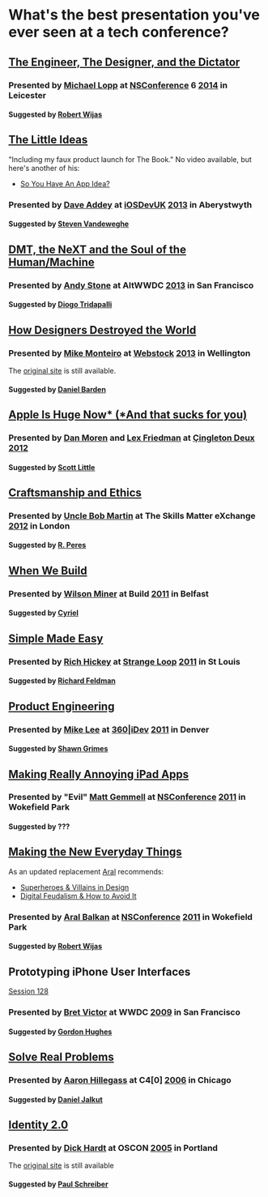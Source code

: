 # What's the best presentation you've ever seen at a tech conference?


## [The Engineer, The Designer, and the Dictator](http://nsconference.com/#talks)

### Presented by [Michael Lopp](https://twitter.com/rands) at [NSConference](https://twitter.com/nsconf) 6 [2014](http://lanyrd.com/2014/nsconf/) in Leicester

#### Suggested by [Robert Wijas](https://twitter.com/robertwijas)


## [The Little Ideas]()

"Including my faux product launch for The Book." No video available, but here's another of his:

* [So You Have An App Idea?](http://www.besquare.me/session/so-you-have-an-app-idea/)

### Presented by [Dave Addey](https://twitter.com/daveaddey) at [iOSDevUK](https://twitter.com/iosdevuk) [2013](http://lanyrd.com/2013/iosdevuk/) in Aberystwyth

#### Suggested by [Steven Vandeweghe](https://twitter.com/bluecrowbar)


## [DMT, the NeXT and the Soul of the Human/Machine](http://altwwdc.com/schedule/2013/6/12/dmt-the-next-and-the-soul-of-the-humanmachine)

### Presented by [Andy Stone](https://twitter.com/twittelator) at AltWWDC [2013](http://lanyrd.com/2013/altwwdc/) in San Francisco

#### Suggested by [Diogo Tridapalli](https://twitter.com/diogot)


## [How Designers Destroyed the World](http://vimeo.com/68470326)

### Presented by [Mike Monteiro](https://twitter.com/mike_ftw) at [Webstock](https://twitter.com/webstock) [2013](http://lanyrd.com/2013/webstock/) in Wellington

The [original site](http://www.webstock.org.nz/13/) is still available.

#### Suggested by [Daniel Barden](https://twitter.com/danielbarden)


## [Apple Is Huge Now* (*And that sucks for you)](http://www.imore.com/cingleton-deux-day-three)

### Presented by [Dan Moren](https://twitter.com/dmoren) and [Lex Friedman](https://twitter.com/lexfri) at  [Çingleton Deux](https://twitter.com/cingleton) [2012](http://lanyrd.com/2012/cingleton/)

#### Suggested by [Scott Little](https://twitter.com/littleknown)


## [Craftsmanship and Ethics](http://www.infoq.com/presentations/craftmanship-ethics)

### Presented by [Uncle Bob Martin](https://twitter.com/unclebobmartin) at The Skills Matter eXchange [2012](https://skillsmatter.com/meetups/1380-itb-uncle-bob) in London

#### Suggested by [R. Peres](https://twitter.com/RuiAAPeres)


## [When We Build](http://vimeo.com/34017777)

### Presented by [Wilson Miner](https://twitter.com/wilsonminer) at Build [2011](http://lanyrd.com/2011/buildconf/) in Belfast

#### Suggested by [Cyriel](https://twitter.com/mindcrash)


## [Simple Made Easy](http://www.infoq.com/presentations/Simple-Made-Easy)

### Presented by [Rich Hickey](https://twitter.com/richhickey) at [Strange Loop](https://twitter.com/strangeloop_stl) [2011](http://lanyrd.com/2011/strange-loop/) in St Louis

#### Suggested by [Richard Feldman](https://twitter.com/rtfeldman)


## [Product Engineering](http://yow.eventer.com/yow-2011-1004/product-engineering-by-mike-lee-1052)

### Presented by [Mike Lee](https://twitter.com/bmf) at [360|iDev](https://twitter.com/360iDev) [2011](http://lanyrd.com/2011/360idev/) in Denver

#### Suggested by [Shawn Grimes](https://twitter.com/shawng/status/113393324450267136)


## [Making Really Annoying iPad Apps](http://alblue.bandlem.com/2011/03/nsconference-2011-day-3.html)

### Presented by "Evil" [Matt Gemmell](https://twitter.com/mattgemmell) at [NSConference](https://twitter.com/nsconf) [2011](http://lanyrd.com/2011/nsconf/) in Wokefield Park

#### Suggested by ???


## [Making the New Everyday Things](http://alblue.bandlem.com/2011/03/nsconference-2011-day-3.html)

As an updated replacement [Aral](http://aralbalkan.com/3803/) recommends: 

* [Superheroes & Villains in Design](http://vimeo.com/70030549http://t.co/jWyDdr869R)
* [Digital Feudalism & How to Avoid It](http://www.youtube.com/watch?v=G1QCBzQ0aNc)

### Presented by [Aral Balkan](https://twitter.com/aral) at [NSConference](https://twitter.com/nsconf) [2011](http://lanyrd.com/2011/nsconf/) in Wokefield Park

#### Suggested by [Robert Wijas](https://twitter.com/robertwijas)


## Prototyping iPhone User Interfaces

[Session 128](http://devimages.apple.com/products/video/wwdc09/wwdc09iphonesessionlist.pdf)

### Presented by [Bret Victor](https://twitter.com/worrydream) at WWDC [2009](http://lanyrd.com/2009/wwdc/) in San Francisco

#### Suggested by [Gordon Hughes](https://twitter.com/GordonHughes)

## [Solve Real Problems](https://al3x.net/2006/10/30/c4-day-two-aaron-hillegass-on.html)

### Presented by [Aaron Hillegass](https://twitter.com/AaronHillegass) at C4[0] [2006](http://lanyrd.com/2006/c40/) in Chicago

#### Suggested by [Daniel Jalkut](https://twitter.com/danielpunkass)


## [Identity 2.0](http://dickhardt.org/presentations-2/)

### Presented by [Dick Hardt](https://twitter.com/dickhardt) at OSCON [2005](http://lanyrd.com/2005/oscon/) in Portland

The [original site](http://conferences.oreillynet.com/os2005/) is still available

#### Suggested by [Paul Schreiber](https://twitter.com/paulschreiber)
